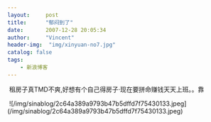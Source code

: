 ```yaml
---
layout:     post
title:      "郁闷到了"
date:       2007-12-28 20:05:34
author:     "Vincent"
header-img:  "img/xinyuan-no7.jpg"
catalog: false
tags:
    - 新浪博客
---
```




 租房子真TMD不爽,好想有个自己得房子·现在要拼命赚钱天天上班。。靠

<img>
![/img/sinablog/2c64a389a9793b47b5dffd7f75430133.jpeg](/img/sinablog/2c64a389a9793b47b5dffd7f75430133.jpeg)



